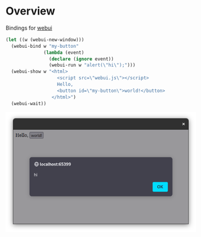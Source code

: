 # Overview

Bindings for [webui](https://github.com/webui-dev/webui)

```lisp
(let ((w (webui-new-window)))
  (webui-bind w "my-button"
              (lambda (event)
                (declare (ignore event))
                (webui-run w "alert(\"hi\");")))
  (webui-show w "<html>
                   <script src=\"webui.js\"></script>
                   Hello,
                   <button id=\"my-button\">world!</button>
                 </html>")
  (webui-wait))
```

![demo-1](screenshots/demo-1.png)
